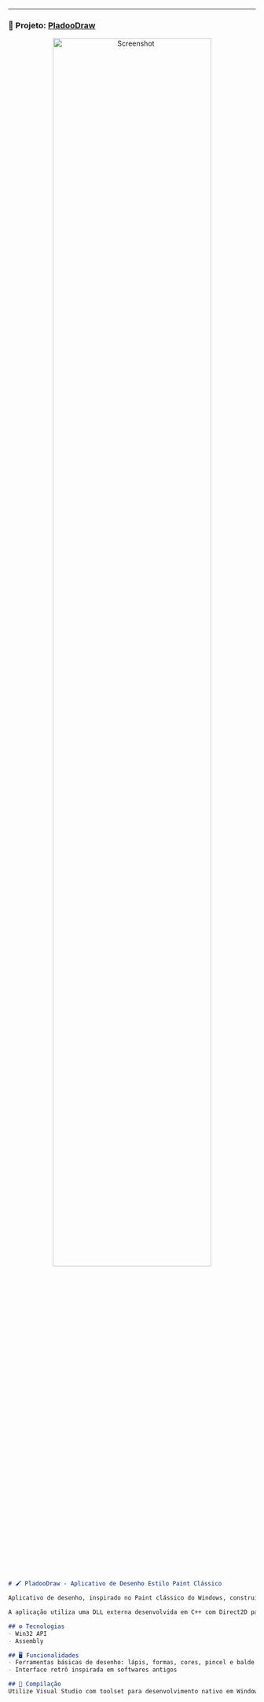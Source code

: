 ---

### 📁 Projeto: [PladooDraw](https://github.com/duhsoares21/PladooDraw)

<p align="center">
  <img src="https://github.com/user-attachments/assets/c8f317f4-c604-4c17-9d72-c0ad32106388" alt="Screenshot" width="80%">
</p>

```markdown
# 🖌️ PladooDraw - Aplicativo de Desenho Estilo Paint Clássico

Aplicativo de desenho, inspirado no Paint clássico do Windows, construído em Assembly com uso do Windows SDK.

A aplicação utiliza uma DLL externa desenvolvida em C++ com Direct2D para parte gráfica: https://github.com/duhsoares21/PladooDraw_Direct2D_LayerSystem

## ⚙️ Tecnologias
- Win32 API
- Assembly

## 🖥️ Funcionalidades
- Ferramentas básicas de desenho: lápis, formas, cores, pincel e balde de tinta
- Interface retrô inspirada em softwares antigos

## 🔧 Compilação
Utilize Visual Studio com toolset para desenvolvimento nativo em Windows.

```
